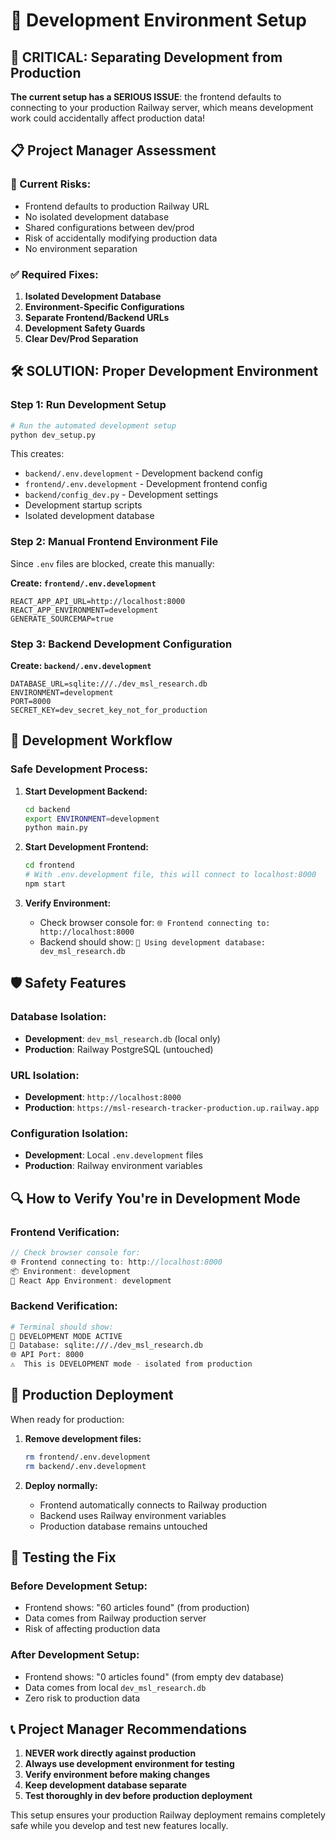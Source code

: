 # 🔧 Development Environment Setup

## 🚨 CRITICAL: Separating Development from Production

**The current setup has a SERIOUS ISSUE**: the frontend defaults to connecting to your production Railway server, which means development work could accidentally affect production data!

## 📋 Project Manager Assessment

### 🔴 Current Risks:
- Frontend defaults to production Railway URL
- No isolated development database
- Shared configurations between dev/prod
- Risk of accidentally modifying production data
- No environment separation

### ✅ Required Fixes:
1. **Isolated Development Database**
2. **Environment-Specific Configurations** 
3. **Separate Frontend/Backend URLs**
4. **Development Safety Guards**
5. **Clear Dev/Prod Separation**

## 🛠️ SOLUTION: Proper Development Environment

### Step 1: Run Development Setup

```bash
# Run the automated development setup
python dev_setup.py
```

This creates:
- `backend/.env.development` - Development backend config
- `frontend/.env.development` - Development frontend config  
- `backend/config_dev.py` - Development settings
- Development startup scripts
- Isolated development database

### Step 2: Manual Frontend Environment File

Since `.env` files are blocked, create this manually:

**Create: `frontend/.env.development`**
```
REACT_APP_API_URL=http://localhost:8000
REACT_APP_ENVIRONMENT=development
GENERATE_SOURCEMAP=true
```

### Step 3: Backend Development Configuration

**Create: `backend/.env.development`**
```
DATABASE_URL=sqlite:///./dev_msl_research.db
ENVIRONMENT=development
PORT=8000
SECRET_KEY=dev_secret_key_not_for_production
```

## 🔄 Development Workflow

### Safe Development Process:

1. **Start Development Backend:**
   ```bash
   cd backend
   export ENVIRONMENT=development
   python main.py
   ```

2. **Start Development Frontend:**
   ```bash
   cd frontend
   # With .env.development file, this will connect to localhost:8000
   npm start
   ```

3. **Verify Environment:**
   - Check browser console for: `🌐 Frontend connecting to: http://localhost:8000`
   - Backend should show: `📁 Using development database: dev_msl_research.db`

## 🛡️ Safety Features

### Database Isolation:
- **Development**: `dev_msl_research.db` (local only)
- **Production**: Railway PostgreSQL (untouched)

### URL Isolation:
- **Development**: `http://localhost:8000` 
- **Production**: `https://msl-research-tracker-production.up.railway.app`

### Configuration Isolation:
- **Development**: Local `.env.development` files
- **Production**: Railway environment variables

## 🔍 How to Verify You're in Development Mode

### Frontend Verification:
```javascript
// Check browser console for:
🌐 Frontend connecting to: http://localhost:8000
📦 Environment: development
🔧 React App Environment: development
```

### Backend Verification:
```bash
# Terminal should show:
🔧 DEVELOPMENT MODE ACTIVE
📁 Database: sqlite:///./dev_msl_research.db
🌐 API Port: 8000
⚠️  This is DEVELOPMENT mode - isolated from production
```

## 🚀 Production Deployment

When ready for production:

1. **Remove development files:**
   ```bash
   rm frontend/.env.development
   rm backend/.env.development
   ```

2. **Deploy normally:**
   - Frontend automatically connects to Railway production
   - Backend uses Railway environment variables
   - Production database remains untouched

## 🎯 Testing the Fix

### Before Development Setup:
- Frontend shows: "60 articles found" (from production)
- Data comes from Railway production server
- Risk of affecting production data

### After Development Setup:
- Frontend shows: "0 articles found" (from empty dev database)
- Data comes from local `dev_msl_research.db`
- Zero risk to production data

## 📞 Project Manager Recommendations

1. **NEVER work directly against production** 
2. **Always use development environment for testing**
3. **Verify environment before making changes**
4. **Keep development database separate**
5. **Test thoroughly in dev before production deployment**

This setup ensures your production Railway deployment remains completely safe while you develop and test new features locally.
